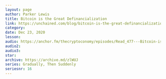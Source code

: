 ```yaml
---
layout: page
author: Parker Lewis
title: Bitcoin is the Great Definancialization
link: https://unchained.com/blog/bitcoin-is-the-great-definancialization/
category: 
date: Dec 23, 2020
lesson: 
audio: https://anchor.fm/thecryptoconomy/episodes/Read_477---Bitcoin-is-the-Great-Definancialization-Parker-Lewis-eo62fl
audio2: 
audio3: 
star: 
archive: https://archive.md/zlWUJ
series: Gradually, Then Suddenly
seriesnr: 16
---
```

